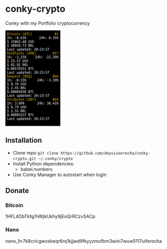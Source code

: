 # conky-crypto
Conky with my Portfolio cryptocurrency

<img src='crypto.png'>

## Installation
- Clone repo `git clone https://github.com/deyvisonrocha/conky-crypto.git ~/.conky/crypto`
- Install Python dependencies:
  - babel.numbers
- Use Conky Manager to autostart when login

## Donate

### Bitcoin
1HFL4DbTkfg7nWjkUkhy9jEoQrRCzvSACp

### Nano
nano_1rr7k8cricgwosbeqr6rq1kjjwd9fkyyzmufbm3wini7wuw5117uiferocha
